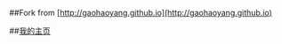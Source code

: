 ##Fork from [http://gaohaoyang.github.io](http://gaohaoyang.github.io)



##[我的主页](https://1007530194.github.io/Dairy/)
